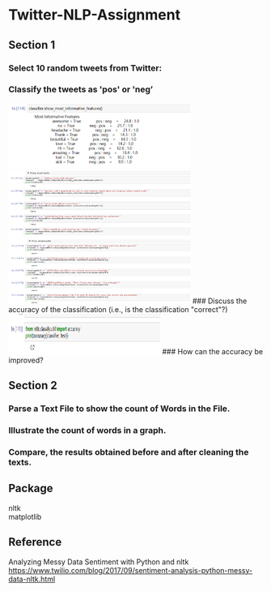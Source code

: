 # Twitter-NLP-Assignment

## Section 1
### Select 10 random tweets from Twitter:
### Classify the tweets as 'pos' or 'neg’
<img width="360" height="130" src="https://github.com/hwyu99/Twitter-NLP-Assignment/blob/master/1.1.png"/>
<img width="360" height="130" src="https://github.com/hwyu99/Twitter-NLP-Assignment/blob/master/1.2.png"/>
<img width="360" height="130" src="https://github.com/hwyu99/Twitter-NLP-Assignment/blob/master/1.3.png"/>
### Discuss the accuracy of the classification (i.e., is the classification "correct"?)
<img width="300" height="80" src="https://github.com/hwyu99/Twitter-NLP-Assignment/blob/master/1.4.png"/>
### How can the accuracy be improved?


## Section 2
### Parse a Text File to show the count of Words in the File.
### Illustrate the count of words in a graph. 
### Compare, the results obtained before and after cleaning the texts.

## Package
nltk  
matplotlib  

## Reference  
Analyzing Messy Data Sentiment with Python and nltk  
https://www.twilio.com/blog/2017/09/sentiment-analysis-python-messy-data-nltk.html
